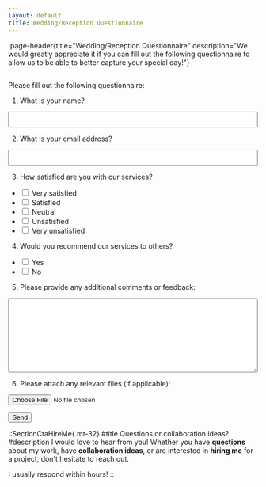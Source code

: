 ```yaml
---
layout: default
title: Wedding/Reception Questionnaire
---
```


:page-header{title="Wedding/Reception Questionnaire" description="We would greatly appreciate it if you can fill out the following questionnaire to allow us to be able to better capture your special day!"}

##

<form
  action="https://formspree.io/f/mdovqaql"
  method="POST"
>

Please fill out the following questionnaire:

1. What is your name?
<input type="text" name="name" style="color: black; width: 100%; padding: 5px; font-size: 16px;">

2. What is your email address?
<input type="email" name="email" style="color: black; width: 100%; padding: 5px; font-size: 16px;">

3. How satisfied are you with our services?
- <input type="checkbox" name="satisfaction" value="Very satisfied"> Very satisfied
- <input type="checkbox" name="satisfaction" value="Satisfied"> Satisfied
- <input type="checkbox" name="satisfaction" value="Neutral"> Neutral
- <input type="checkbox" name="satisfaction" value="Unsatisfied"> Unsatisfied
- <input type="checkbox" name="satisfaction" value="Very unsatisfied"> Very unsatisfied

4. Would you recommend our services to others?
- <input type="checkbox" name="recommendation" value="Yes"> Yes
- <input type="checkbox" name="recommendation" value="No"> No

5. Please provide any additional comments or feedback:
<textarea name="comments" style="color: black; width: 100%; height: 150px; padding: 5px; font-size: 16px;"></textarea>

6. Please attach any relevant files (if applicable):
<input type="file" name="attachment">

  <button type="submit">Send</button>
</form>





::SectionCtaHireMe{.mt-32}
#title
Questions or collaboration ideas?
#description
I would love to hear from you! Whether you have __questions__ about my work, have __collaboration ideas__, or are interested in __hiring me__ for a project, don't hesitate to reach out.

I usually respond within hours!
::
